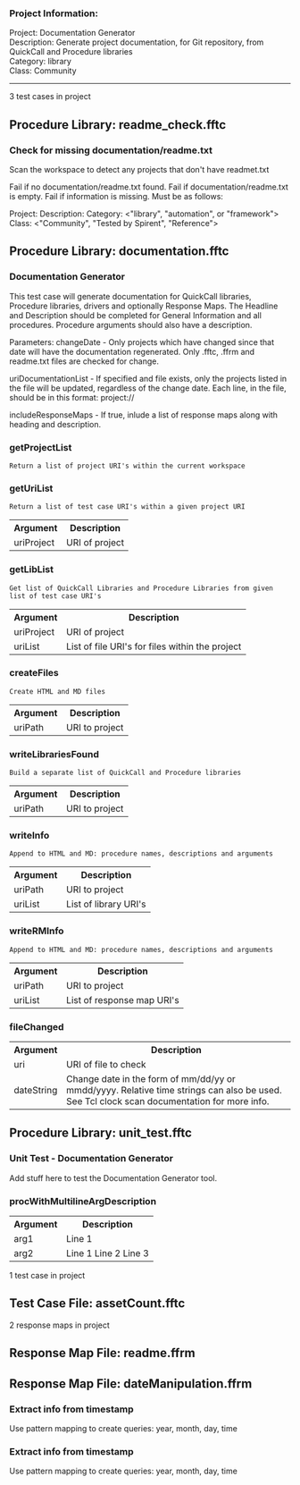### Project Information:
Project: Documentation Generator  
Description: Generate project documentation, for Git repository, from QuickCall and Procedure libraries  
Category: library  
Class: Community  

 ----
3 test cases in project
## Procedure Library: readme_check.fftc
### Check for missing documentation/readme.txt
Scan the workspace to detect any projects that don't have readmet.txt

Fail if no documentation/readme.txt found.
Fail if documentation/readme.txt is empty.
Fail if information is missing. Must be as follows:

Project: <name>
Description: <Some wording about what the project does or is used for>
Category: <"library", "automation", or "framework">
Class: <"Community", "Tested by Spirent", "Reference">
## Procedure Library: documentation.fftc
### Documentation Generator
This test case will generate documentation for QuickCall libraries, Procedure libraries, drivers and optionally Response Maps. The Headline and Description should be completed for General Information and all procedures. Procedure arguments should also have a description.

Parameters:
changeDate - Only projects which have changed since that date will have the documentation regenerated. Only .fftc, .ffrm and readme.txt files are checked for change.

uriDocumentationList - If specified and file exists, only the projects listed in the file will be updated, regardless of the change date. Each line, in the file, should be in this format:
  project://<project name>

includeResponseMaps - If true, inlude a list of response maps along with heading and description.

### getProjectList
```
Return a list of project URI's within the current workspace
```

### getUriList
```
Return a list of test case URI's within a given project URI
```

<table><tr><th>Argument</th><th>Description</th></tr>
<tr><td>uriProject</td><td>URI of project</tr></td></table>

### getLibList
```
Get list of QuickCall Libraries and Procedure Libraries from given list of test case URI's
```

<table><tr><th>Argument</th><th>Description</th></tr>
<tr><td>uriProject</td><td>URI of project</tr></td>
<tr><td>uriList</td><td>List of file URI's for files within the project</tr></td></table>

### createFiles
```
Create HTML and MD files
```

<table><tr><th>Argument</th><th>Description</th></tr>
<tr><td>uriPath</td><td>URI to project</tr></td></table>

### writeLibrariesFound
```
Build a separate list of QuickCall and Procedure libraries
```

<table><tr><th>Argument</th><th>Description</th></tr>
<tr><td>uriPath</td><td>URI to project</tr></td></table>

### writeInfo
```
Append to HTML and MD: procedure names, descriptions and arguments
```

<table><tr><th>Argument</th><th>Description</th></tr>
<tr><td>uriPath</td><td>URI to project</tr></td>
<tr><td>uriList</td><td>List of library URI's </tr></td></table>

### writeRMInfo
```
Append to HTML and MD: procedure names, descriptions and arguments
```

<table><tr><th>Argument</th><th>Description</th></tr>
<tr><td>uriPath</td><td>URI to project</tr></td>
<tr><td>uriList</td><td>List of response map URI's </tr></td></table>

### fileChanged
<table><tr><th>Argument</th><th>Description</th></tr>
<tr><td>uri</td><td>URI of file to check</tr></td>
<tr><td>dateString</td><td>Change date in the form of mm/dd/yy or mmdd/yyyy.
Relative time strings can also be used.
See Tcl clock scan documentation for more info.</tr></td></table>

## Procedure Library: unit_test.fftc
### Unit Test - Documentation Generator
Add stuff here to test the Documentation Generator tool.
### procWithMultilineArgDescription
<table><tr><th>Argument</th><th>Description</th></tr>
<tr><td>arg1</td><td>Line 1</tr></td>
<tr><td>arg2</td><td>Line 1
Line 2
Line 3</tr></td></table>

1 test case in project
## Test Case File: assetCount.fftc
2 response maps in project
## Response Map File: readme.ffrm
## Response Map File: dateManipulation.ffrm
### Extract info from timestamp
Use pattern mapping to create queries: year, month, day, time
### Extract info from timestamp
Use pattern mapping to create queries: year, month, day, time